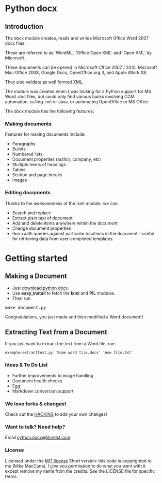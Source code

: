 Python docx
===========

## Introduction

The docx module creates, reads and writes Microsoft Office Word 2007 docx files.

These are referred to as 'WordML', 'Office Open XML' and 'Open XML' by Microsoft.

These documents can be opened in Microsoft Office 2007 / 2010, Microsoft Mac Office 2008, Google Docs, OpenOffice.org 3, and Apple iWork 08.

They also [validate as well formed XML](http://validator.w3.org/check).

The module was created when I was looking for a Python support for MS Word .doc files, but could only find various hacks involving COM automation, calling .net or Java, or automating OpenOffice or MS Office.

The docx module has the following features:

### Making documents

Features for making documents include:

- Paragraphs
- Bullets
- Numbered lists
- Document properties (author, company, etc)
- Multiple levels of headings
- Tables
- Section and page breaks
- Images

### Editing documents

Thanks to the awesomeness of the lxml module, we can:

- Search and replace
- Extract plain text of document
- Add and delete items anywhere within the document
- Change document properties
- Run xpath queries against particular locations in the document - useful for retrieving data from user-completed templates.

# Getting started

## Making a Document

- Just [download python docx](http://github.com/mikemaccana/python-docx/tarball/master).
- Use **easy_install** to fetch the **lxml** and **PIL** modules. 
- Then run: 

<pre>make_document.py</pre>

Congratulations, you just made and then modified a Word document!

## Extracting Text from a Document

If you just want to extract the text from a Word file, run: 

    example-extracttext.py 'Some word file.docx' 'new file.txt' 

### Ideas & To Do List

- Further improvements to image handling
- Document health checks
- Egg
- Markdown conversion support

### We love forks & changes!

Check out the [HACKING](HACKING.markdown) to add your own changes!

### Want to talk? Need help?

Email <python.docx@librelist.com>.

### License

Licensed under the [MIT license](http://www.opensource.org/licenses/mit-license.php)
Short version: this code is copyrighted to me (Mike MacCana), I give you permission to do what you want with it except remove my name from the credits. See the LICENSE file for specific terms.
